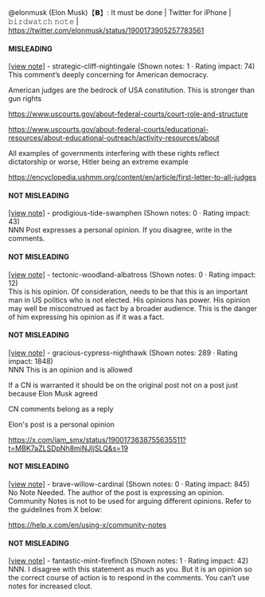 @elonmusk (Elon Musk)【𝗕】: It must be done | Twitter for iPhone | 𝚋𝚒𝚛𝚍𝚠𝚊𝚝𝚌𝚑 𝚗𝚘𝚝𝚎 | https://twitter.com/elonmusk/status/1900173905257783561

#### MISLEADING

[[view note]](https://x.com/i/birdwatch/n/1900225846180548950) - strategic-cliff-nightingale (Shown notes: 1 · Rating impact: 74)\
This comment’s deeply concerning for American democracy.

American judges are the bedrock of USA constitution. This is stronger than gun rights

https://www.uscourts.gov/about-federal-courts/court-role-and-structure

https://www.uscourts.gov/about-federal-courts/educational-resources/about-educational-outreach/activity-resources/about

All examples of governments interfering with these rights reflect dictatorship or worse, Hitler being an extreme example

https://encyclopedia.ushmm.org/content/en/article/first-letter-to-all-judges


#### NOT MISLEADING

[[view note]](https://x.com/i/birdwatch/n/1900497219683275224) - prodigious-tide-swamphen (Shown notes: 0 · Rating impact: 43)\
NNN Post expresses a personal opinion. If you disagree, write in the comments. 

#### NOT MISLEADING

[[view note]](https://x.com/i/birdwatch/n/1900401464939343922) - tectonic-woodland-albatross (Shown notes: 0 · Rating impact: 12)\
This is his opinion. Of consideration, needs to be that this is an important man in US politics who is not elected. His opinions has power. His opinion may well be misconstrued as fact by a broader audience. This is the danger of him expressing his opinion as if it was a fact. 

#### NOT MISLEADING

[[view note]](https://x.com/i/birdwatch/n/1900311416063795548) - gracious-cypress-nighthawk (Shown notes: 289 · Rating impact: 1848)\
NNN
This is an opinion and is allowed

If a CN is warranted it should be on the original post not on a post just because Elon Musk agreed 

CN comments belong as a reply

Elon's post is a personal opinion 

https://x.com/iam_smx/status/1900173638755635511?t=MBK7aZLSDpNh8miNJIjSLQ&s=19


#### NOT MISLEADING

[[view note]](https://x.com/i/birdwatch/n/1900255232652960162) - brave-willow-cardinal (Shown notes: 0 · Rating impact: 845)\
No Note Needed.  The author of the post is expressing an opinion. Community Notes is not to be used for arguing different opinions.  Refer to the guidelines from X below:

https://help.x.com/en/using-x/community-notes

#### NOT MISLEADING

[[view note]](https://x.com/i/birdwatch/n/1900241095193440586) - fantastic-mint-firefinch (Shown notes: 1 · Rating impact: 42)\
NNN. I disagree with this statement as much as you. But it is an opinion so the correct course of action is to respond in the comments. You can’t use notes for increased clout.
